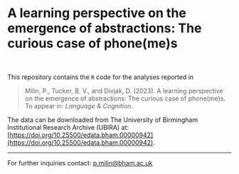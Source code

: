 # A learning perspective on the emergence of abstractions: The curious case of phone(me)s

<br>

This repository contains the `R` code for the analyses reported in

> Milin, P., Tucker, B. V., and Divjak, D. (2023). A learning perspective on the emergence of abstractions: The curious case of phone(me)s. To appear in: *Language & Cognition*.

The data can be downloaded from The University of Birmingham Institutional Research Archive (UBIRA) at: [https://doi.org/10.25500/edata.bham.00000942](https://doi.org/10.25500/edata.bham.00000942).

- - -

For further inquiries contact: p.milin@bham.ac.uk

